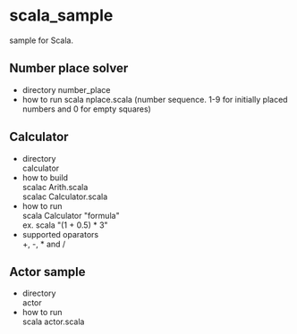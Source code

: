 scala_sample
============

sample for Scala.

Number place solver
------------
* directory
number_place
* how to run
scala nplace.scala (number sequence. 1-9 for initially placed numbers and 0 for empty squares)

Calculator
------------
* directory  
calculator
* how to build  
scalac Arith.scala  
scalac Calculator.scala
* how to run  
scala Calculator "formula"  
ex. scala "(1 + 0.5) * 3"
* supported oparators  
+, -, * and /

Actor sample
------------
* directory  
actor
* how to run  
scala actor.scala

